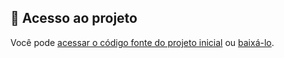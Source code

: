 ## 📁 Acesso ao projeto

Você pode [acessar o código fonte do projeto inicial](https://github.com/mviniciussilvestre/entregaChallengeAmigoSecreto) ou [baixá-lo](https://github.com/mviniciussilvestre/entregaChallengeAmigoSecreto/archive/refs/heads/main.zip).

